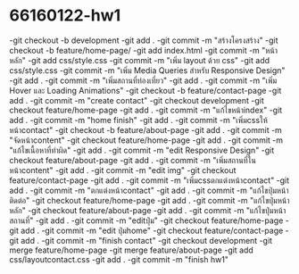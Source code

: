 # 66160122-hw1
-git checkout -b development
-git add .
-git commit -m "สร้างโครงสร้าง"
-git checkout -b feature/home-page/
-git add index.html
-git commit -m "หน้าหลัก"
-git add css/style.css
-git commit -m "เพิ่ม layout ด้วย css"
-git add css/style.css
-git commit -m "เพิ่ม Media Queries สำหรับ  Responsive Design"
-git add .
-git commit -m "เพิ่มสถานที่ท่องเที่ยว"
-git add .
-git commit -m "เพิ่ม Hover และ Loading Animations"
-git checkout -b feature/contact-page
-git add .
-git commit -m "create contact"
-git checkout development
-git checkout feature/home-page
-git add .
-git commit -m "แก้ไขหน้าindex"
-git add .
-git commit -m "home finish"
-git add .
-git commit -m "เพิ่มcssให้หน้าcontact"
-git checkout -b feature/about-page
-git add .
-git commit -m "จัดหน้าcontent"
-git checkout feature/home-page
-git add .
-git commit -m "แก้ไขเนื้อหาที่ทำผิด"
-git add .
-git commit -m "edit Responsive Design"
-git checkout feature/about-page
-git add .
-git commit -m "เพิ่มสถานที่ในหน้าcontent"
-git add .
-git commit -m "edit img"
-git checkout feature/contact-page
-git add .
-git commit -m "เพิ่มcssตกแต่งหน้าcontact"
-git add .
-git commit -m "ตกแต่งหน้าcontact"
-git add .
-git commit -m "แก้ไขปุ่มหน้าติดต่อ"
-git checkout feature/home-page
-git add .
-git commit -m "แก้ไขปุ่มหน้าหลัก"
-git checkout feature/about-page
-git add .
-git commit -m "แก้ไขปุ่มหน้าสถานที่"
-git add .
-git commit -m "editปุ่ม"
-git checkout feature/home-page
-git add .
-git commit -m "edit ปุ่มhome"
-git checkout feature/contact-page
-git add .
-git commit -m "finish contact"
-git checkout development
-git merge feature/home-page
-git merge feature/about-page
-git add css/layoutcontact.css
-git add .
-git commit -m "finish hw1"